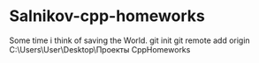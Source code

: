 # Salnikov-cpp-homeworks
Some time i think of saving the World.
git init
git remote add origin C:\Users\User\Desktop\Проекты CppHomeworks
